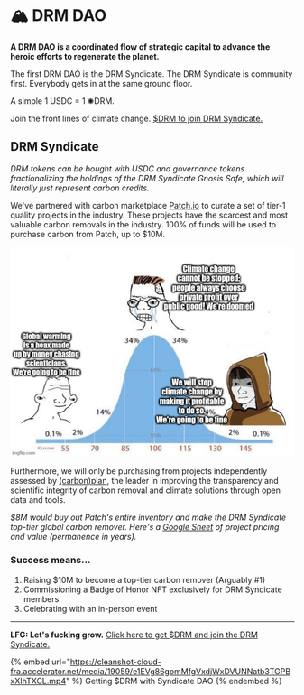 # 🏔 DRM DAO

**A DRM DAO is a coordinated flow of strategic capital to advance the heroic efforts to regenerate the planet.**

The first DRM DAO is the DRM Syndicate. The DRM Syndicate is community first. Everybody gets in at the same ground floor.&#x20;

A simple 1 USDC = 1 ✺DRM.

Join the front lines of climate change. [$DRM to join DRM Syndicate.](https://app.syndicate.io/clubs/0x99d61e194b0b677fa0a8215ad00d852cddd4cd9f)

## **DRM Syndicate**

_DRM tokens can be bought with USDC and governance tokens fractionalizing the holdings of the DRM Syndicate Gnosis Safe, which will literally just represent carbon credits._

We've partnered with carbon marketplace [Patch.io](https://patch.io) to curate a set of tier-1 quality projects in the industry. These projects have the scarcest and most valuable carbon removals in the industry. 100% of funds will be used to purchase carbon from Patch, up to $10M.&#x20;

![A high-level overview of the projects we're purchasing. Click here to dive into projects details.](.gitbook/assets/image.png)

Furthermore, we will only be purchasing from projects independently assessed by [(carbon)plan](https://carbonplan.org/research/cdr-database), the leader in improving the transparency and scientific integrity of carbon removal and climate solutions through open data and tools.

_$8M would buy out Patch's entire inventory and make the DRM Syndicate top-tier global carbon remover. Here's a_ [_Google Sheet_](https://docs.google.com/spreadsheets/d/1jiElyB-OKDGf3chlzMPM7gy3DpYs9F3KD6sShlnyK5E/edit#gid=0) _of project pricing and value (permanence in years)._

### Success means...

1. Raising $10M to become a top-tier carbon remover (Arguably #1)
2. Commissioning a Badge of Honor NFT exclusively for DRM Syndicate members
3. Celebrating with an in-person event

****

**LFG: Let's fucking grow.** [Click here to get $DRM and join the DRM Syndicate.](https://app.syndicate.io/clubs/0x99d61e194b0b677fa0a8215ad00d852cddd4cd9f)

{% embed url="https://cleanshot-cloud-fra.accelerator.net/media/19059/e1EVg86gomMfgVxdjWxDVUNNatb3TGPBxXIhTXCL.mp4" %}
Getting $DRM with Syndicate DAO
{% endembed %}
